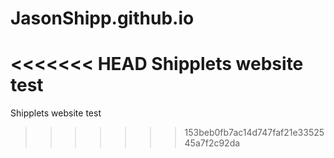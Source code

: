 # JasonShipp.github.io
<<<<<<< HEAD
Shipplets website test
=======
Shipplets website test
>>>>>>> 153beb0fb7ac14d747faf21e3352545a7f2c92da
